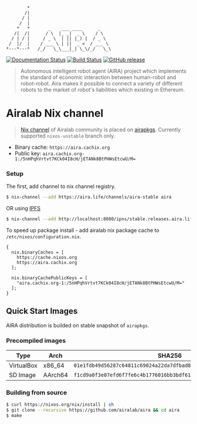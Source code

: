 
            *
           /|
          / |
         /  |
        *   *       _    ___ ____      _    
       /|  /|      / \  |_ _|  _ \    / \   
      / | / |     / _ \  | || |_) |  / _ \  
     /  |/  |    / ___ \ | ||  _ <  / ___ \ 
    *---*---*   /_/   \_\___|_| \_\/_/   \_\


[![Documentation Status](https://readthedocs.org/projects/aira/badge/?version=latest)](https://aira.readthedocs.io/en/latest/?badge=latest)
[![Build Status](https://travis-ci.org/airalab/aira.svg?branch=master)](https://travis-ci.org/airalab/aira)
[![GitHub release](https://img.shields.io/github/release/airalab/aira/all.svg)](https://github.com/airalab/aira/releases)

> Autonomous intelligent robot agent (AIRA) project which implements the standard of economic interaction between human-robot and robot-robot. Aira makes it possible to connect a variety of different robots to the market of robot's liabilities which existing in Ethereum.

Airalab Nix channel
===================

> [Nix channel](https://nixos.org/nix/manual/#sec-channels) of Airalab community is placed on [airapkgs](https://github.com/airalab/airapkgs). Currently supported `nixos-unstable` branch only.

- Binary cache: `https://aira.cachix.org`
- Public key: `aira.cachix.org-1:/5nHPqhVrtvt7KCk04I8cH/jETANk8BtPHWsEtcwU/M=`

### Setup

The first, add channel to nix channel registry.

```bash
$ nix-channel --add https://aira.life/channels/aira-stable aira
```

OR using [IPFS](https://ipfs.io)

```bash
$ nix-channel --add http://localhost:8080/ipns/stable.releases.aira.life aira
```

To speed up package install - add airalab nix package cache to `/etc/nixos/configuration.nix`.

```
{
  nix.binaryCaches = [
    https://cache.nixos.org
    https://aira.cachix.org
  ];

  nix.binaryCachePublicKeys = [
    "aira.cachix.org-1:/5nHPqhVrtvt7KCk04I8cH/jETANk8BtPHWsEtcwU/M="
  ];
}
```

Quick Start Images
------------------

AIRA distribution is builded on stable snapshot of `airapkgs`.

### Precompiled images

| Type       | Arch   | SHA256                                                             | Link |
|------------|--------|--------------------------------------------------------------------|-----------------------------------------------------------------------------------------|
| VirtualBox | x86_64 | `01e1fdb49d56287c64811c69024a22da7dfbad814e5bcfa7222469f0e8b93730` | [Download](https://releases.aira.life/channels/aira/unstable/808-aira-unstable/nixos-19.09pre-git-x86_64-linux.ova) |
| SD Image   | AArch64 | `f1cd9a0f3e07efd6f7fe6c4b1776016bb3bdf612e9464c66eab4f22a6918174e` | [Download](https://releases.aira.life/channels/aira/unstable/808-aira-unstable/nixos-sd-image-19.09pre-git-aarch64-linux.img) |

### Building from source

```bash
$ curl https://nixos.org/nix/install | sh
$ git clone --recursive https://github.com/airalab/aira && cd aira
$ make
```
